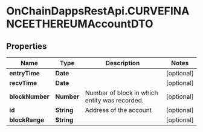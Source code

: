 # OnChainDappsRestApi.CURVEFINANCEETHEREUMAccountDTO

## Properties

Name | Type | Description | Notes
------------ | ------------- | ------------- | -------------
**entryTime** | **Date** |  | [optional] 
**recvTime** | **Date** |  | [optional] 
**blockNumber** | **Number** | Number of block in which entity was recorded. | [optional] 
**id** | **String** | Address of the account | [optional] 
**blockRange** | **String** |  | [optional] 


